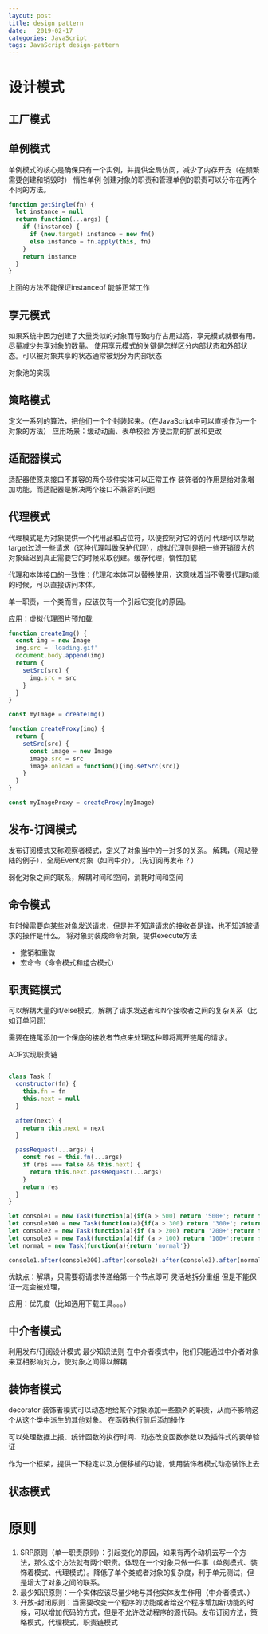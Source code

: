 ```yaml
---
layout: post
title: design pattern
date:   2019-02-17
categories: JavaScript
tags: JavaScript design-pattern
---
```


<!--more-->

# 设计模式

## 工厂模式

## 单例模式

单例模式的核心是确保只有一个实例，并提供全局访问，减少了内存开支（在频繁需要创建和销毁时）
惰性单例
创建对象的职责和管理单例的职责可以分布在两个不同的方法。

```js
function getSingle(fn) {
  let instance = null
  return function(...args) {
    if (!instance) {
      if (new.target) instance = new fn()
      else instance = fn.apply(this, fn)
    }
    return instance
  }
}
```

上面的方法不能保证instanceof 能够正常工作

## 享元模式

如果系统中因为创建了大量类似的对象而导致内存占用过高，享元模式就很有用。
尽量减少共享对象的数量。
使用享元模式的关键是怎样区分内部状态和外部状态。可以被对象共享的状态通常被划分为内部状态

对象池的实现

## 策略模式

定义一系列的算法，把他们一个个封装起来。（在JavaScript中可以直接作为一个对象的方法）
应用场景：缓动动画、表单校验
方便后期的扩展和更改

## 适配器模式

适配器使原来接口不兼容的两个软件实体可以正常工作
装饰者的作用是给对象增加功能，而适配器是解决两个接口不兼容的问题

## 代理模式

代理模式是为对象提供一个代用品和占位符，以便控制对它的访问
代理可以帮助target过滤一些请求（这种代理叫做保护代理），虚拟代理则是把一些开销很大的对象延迟到真正需要它的时候采取创建。缓存代理，惰性加载

代理和本体接口的一致性：代理和本体可以替换使用，这意味着当不需要代理功能的时候，可以直接访问本体。

单一职责，一个类而言，应该仅有一个引起它变化的原因。

应用：虚拟代理图片预加载

```js
function createImg() {
  const img = new Image
  img.src = 'loading.gif'
  document.body.append(img)
  return {
    setSrc(src) {
      img.src = src
    }
  }
}

const myImage = createImg()

function createProxy(img) {
  return {
    setSrc(src) {
      const image = new Image
      image.src = src
      image.onload = function(){img.setSrc(src)}
    }
  }
}

const myImageProxy = createProxy(myImage)
```

## 发布-订阅模式

发布订阅模式又称观察者模式，定义了对象当中的一对多的关系。
解耦，（网站登陆的例子），全局Event对象（如同中介），（先订阅再发布？）

弱化对象之间的联系，解耦时间和空间，消耗时间和空间

## 命令模式

有时候需要向某些对象发送请求，但是并不知道请求的接收者是谁，也不知道被请求的操作是什么。
将对象封装成命令对象，提供execute方法

- 撤销和重做
- 宏命令（命令模式和组合模式）

## 职责链模式

可以解耦大量的if/else模式，解耦了请求发送者和N个接收者之间的复杂关系（比如订单问题）

需要在链尾添加一个保底的接收者节点来处理这种即将离开链尾的请求。

AOP实现职责链

```js

class Task {
  constructor(fn) {
    this.fn = fn
    this.next = null
  }

  after(next) {
    return this.next = next
  }

  passRequest(...args) {
    const res = this.fn(...args)
    if (res === false && this.next) {
      return this.next.passRequest(...args)
    }
    return res
  }
}

let console1 = new Task(function(a){if(a > 500) return '500+'; return false})
let console300 = new Task(function(a){if(a > 300) return '300+'; return false})
let console2 = new Task(function(a){if (a > 200) return '200+';return false})
let console3 = new Task(function(a){if (a > 100) return '100+';return false})
let normal = new Task(function(a){return 'normal'})

console1.after(console300).after(console2).after(console3).after(normal)
```

优缺点：解耦，只需要将请求传递给第一个节点即可
灵活地拆分重组
但是不能保证一定会被处理，

应用：优先度（比如选用下载工具。。。）

## 中介者模式

利用发布/订阅设计模式
最少知识法则
在中介者模式中，他们只能通过中介者对象来互相影响对方，使对象之间得以解耦

## 装饰者模式

decorator
装饰者模式可以动态地给某个对象添加一些额外的职责，从而不影响这个从这个类中派生的其他对象。
在函数执行前后添加操作

可以处理数据上报、统计函数的执行时间、动态改变函数参数以及插件式的表单验证

作为一个框架，提供一下稳定以及方便移植的功能，使用装饰者模式动态装饰上去

## 状态模式

# 原则

1. SRP原则（单一职责原则）：引起变化的原因，如果有两个动机去写一个方法，那么这个方法就有两个职责。体现在一个对象只做一件事（单例模式、装饰着模式、代理模式）。降低了单个类或者对象的复杂度，利于单元测试，但是增大了对象之间的联系。
2. 最少知识原则：一个实体应该尽量少地与其他实体发生作用（中介者模式、）
3. 开放-封闭原则：当需要改变一个程序的功能或者给这个程序增加新功能的时候，可以增加代码的方式，但是不允许改动程序的源代码。发布订阅方法，策略模式，代理模式，职责链模式